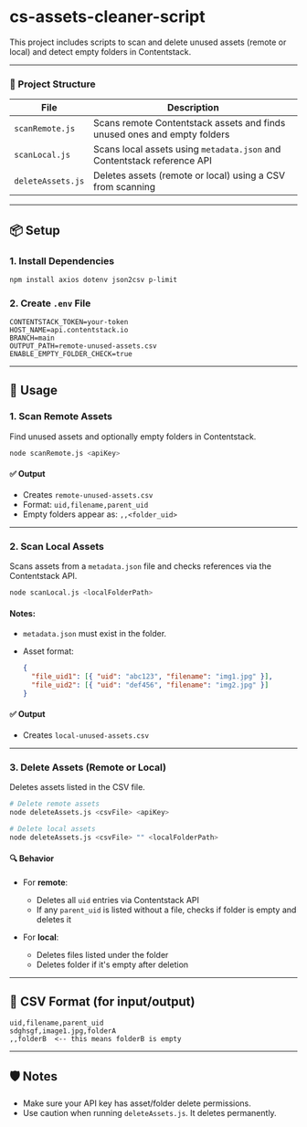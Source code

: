 # cs-assets-cleaner-script
This project includes scripts to scan and delete unused assets (remote or local) and detect empty folders in Contentstack.

---

### 📁 Project Structure

| File              | Description                                                              |
| ----------------- | ------------------------------------------------------------------------ |
| `scanRemote.js`   | Scans remote Contentstack assets and finds unused ones and empty folders |
| `scanLocal.js`    | Scans local assets using `metadata.json` and Contentstack reference API  |
| `deleteAssets.js` | Deletes assets (remote or local) using a CSV from scanning               |

---

## 📦 Setup

### 1. Install Dependencies

```bash
npm install axios dotenv json2csv p-limit
```

### 2. Create `.env` File

```env
CONTENTSTACK_TOKEN=your-token
HOST_NAME=api.contentstack.io
BRANCH=main
OUTPUT_PATH=remote-unused-assets.csv
ENABLE_EMPTY_FOLDER_CHECK=true
```

---

## 🚀 Usage

### 1. Scan Remote Assets

Find unused assets and optionally empty folders in Contentstack.

```bash
node scanRemote.js <apiKey>
```

#### ✅ Output

* Creates `remote-unused-assets.csv`
* Format: `uid,filename,parent_uid`
* Empty folders appear as: `,,<folder_uid>`

---

### 2. Scan Local Assets

Scans assets from a `metadata.json` file and checks references via the Contentstack API.

```bash
node scanLocal.js <localFolderPath>
```

#### Notes:

* `metadata.json` must exist in the folder.
* Asset format:

  ```json
  {
    "file_uid1": [{ "uid": "abc123", "filename": "img1.jpg" }],
    "file_uid2": [{ "uid": "def456", "filename": "img2.jpg" }]
  }
  ```

#### ✅ Output

* Creates `local-unused-assets.csv`

---

### 3. Delete Assets (Remote or Local)

Deletes assets listed in the CSV file.

```bash
# Delete remote assets
node deleteAssets.js <csvFile> <apiKey>

# Delete local assets
node deleteAssets.js <csvFile> "" <localFolderPath>
```

#### 🔍 Behavior

* For **remote**:

  * Deletes all `uid` entries via Contentstack API
  * If any `parent_uid` is listed without a file, checks if folder is empty and deletes it
* For **local**:

  * Deletes files listed under the folder
  * Deletes folder if it's empty after deletion

---

## 📌 CSV Format (for input/output)

```csv
uid,filename,parent_uid
sdghsgf,image1.jpg,folderA
,,folderB  <-- this means folderB is empty
```

---

## 🛡️ Notes

* Make sure your API key has asset/folder delete permissions.
* Use caution when running `deleteAssets.js`. It deletes permanently.



